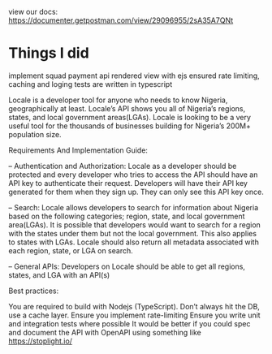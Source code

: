 view our docs: https://documenter.getpostman.com/view/29096955/2sA35A7QNt
# Things I did
implement squad payment api
rendered view with ejs
ensured rate limiting, caching and loging
tests are written in typescript


Locale is a developer tool for anyone who needs to know Nigeria, geographically at least. Locale’s API shows you all of Nigeria’s regions, states, and local government areas(LGAs). Locale is looking to be a very useful tool for the thousands of businesses building for Nigeria’s 200M+ population size. 

Requirements And Implementation Guide:

– Authentication and Authorization: Locale as a developer should be protected and every developer who tries to access the API should have an API key to authenticate their request. Developers will have their API key generated for them when they sign up. They can only see this API key once.

– Search: Locale allows developers to search for information about Nigeria based on the following categories; region, state, and local government area(LGAs). It is possible that developers would want to search for a region with the states under them but not the local government. This also applies to states with LGAs. Locale should also return all metadata associated with each region, state, or LGA on search.

– General APIs: Developers on Locale should be able to get all regions, states, and LGA with an API(s)

Best practices:

You are required to build with Nodejs (TypeScript).
Don’t always hit the DB, use a cache layer.
Ensure you implement rate-limiting
Ensure you write unit and integration tests where possible
It would be better if you could spec and document the API with OpenAPI using something like https://stoplight.io/